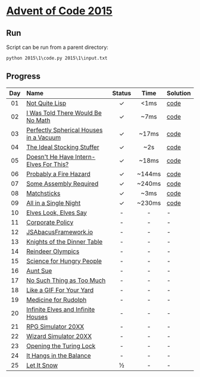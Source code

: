 # [Advent of Code 2015](https://adventofcode.com/2015/)

## Run
Script can be run from a parent directory:
```shell
python 2015\1\code.py 2015\1\input.txt
```

## Progress

| Day | Name | Status | Time | Solution | 
|:---:|:---|:---:|:---:|:---|
| 01 | [Not Quite Lisp](https://adventofcode.com/2015/day/1) | ✓ | <1ms | [code](https://github.com/wstaszewski/AdventOfCode/blob/main/Python/2015/1/code.py) |
| 02 | [I Was Told There Would Be No Math](https://adventofcode.com/2015/day/2) | ✓ | ~7ms | [code](https://github.com/wstaszewski/AdventOfCode/blob/main/Python/2015/2/code.py) |
| 03 | [Perfectly Spherical Houses in a Vacuum](https://adventofcode.com/2015/day/3) | ✓ | ~17ms | [code](https://github.com/wstaszewski/AdventOfCode/blob/main/Python/2015/3/code.py) |
| 04 | [The Ideal Stocking Stuffer](https://adventofcode.com/2015/day/4) | ✓ | ~2s | [code](https://github.com/wstaszewski/AdventOfCode/blob/main/Python/2015/4/code.py) |
| 05 | [Doesn't He Have Intern-Elves For This?](https://adventofcode.com/2015/day/5) | ✓ | ~18ms | [code](https://github.com/wstaszewski/AdventOfCode/blob/main/Python/2015/5/code.py) |
| 06 | [Probably a Fire Hazard](https://adventofcode.com/2015/day/6) | ✓ | ~144ms | [code](https://github.com/wstaszewski/AdventOfCode/blob/main/Python/2015/6/code.py) |
| 07 | [Some Assembly Required](https://adventofcode.com/2015/day/7) | ✓ | ~240ms | [code](https://github.com/wstaszewski/AdventOfCode/blob/main/Python/2015/7/code.py) |
| 08 | [Matchsticks](https://adventofcode.com/2015/day/8) | ✓ | ~3ms | [code](https://github.com/wstaszewski/AdventOfCode/blob/main/Python/2015/8/code.py) |
| 09 | [All in a Single Night](https://adventofcode.com/2015/day/9) | ✓ | ~230ms | [code](https://github.com/wstaszewski/AdventOfCode/blob/main/Python/2015/9/code.py) |
| 10 | [Elves Look, Elves Say](https://adventofcode.com/2015/day/10) | - | - | - |
| 11 | [Corporate Policy](https://adventofcode.com/2015/day/11) | - | - | - |
| 12 | [JSAbacusFramework.io](https://adventofcode.com/2015/day/12) | - | - | - |
| 13 | [Knights of the Dinner Table](https://adventofcode.com/2015/day/13) | - | - | - |
| 14 | [Reindeer Olympics](https://adventofcode.com/2015/day/14) | - | - | - |
| 15 | [Science for Hungry People](https://adventofcode.com/2015/day/15) | - | - | - |
| 16 | [Aunt Sue](https://adventofcode.com/2015/day/16) | - | - | - |
| 17 | [No Such Thing as Too Much](https://adventofcode.com/2015/day/17) | - | - | - |
| 18 | [Like a GIF For Your Yard](https://adventofcode.com/2015/day/18) | - | - | - |
| 19 | [Medicine for Rudolph](https://adventofcode.com/2015/day/19) | - | - | - |
| 20 | [Infinite Elves and Infinite Houses](https://adventofcode.com/2015/day/20) | - | - | - |
| 21 | [RPG Simulator 20XX](https://adventofcode.com/2015/day/21) | - | - | - |
| 22 | [Wizard Simulator 20XX](https://adventofcode.com/2015/day/22) | - | - | - |
| 23 | [Opening the Turing Lock](https://adventofcode.com/2015/day/23) | - | - | - |
| 24 | [It Hangs in the Balance](https://adventofcode.com/2015/day/24) | - | - | - |
| 25 | [Let It Snow](https://adventofcode.com/2015/day/25) | ½ | - | - |

